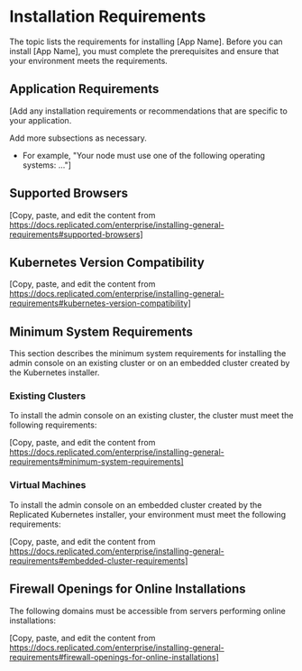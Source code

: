 # Installation Requirements

The topic lists the requirements for installing [App Name]. Before you can install [App Name], you must complete the prerequisites and ensure that your environment meets the requirements.

## Application Requirements

[Add any installation requirements or recommendations that are specific to your application.

Add more subsections as necessary.

* For example, "Your node must use one of the following operating systems: ..."]

## Supported Browsers

[Copy, paste, and edit the content from https://docs.replicated.com/enterprise/installing-general-requirements#supported-browsers]


## Kubernetes Version Compatibility

[Copy, paste, and edit the content from https://docs.replicated.com/enterprise/installing-general-requirements#kubernetes-version-compatibility]


## Minimum System Requirements

This section describes the minimum system requirements for installing the admin console on an existing cluster or on an embedded cluster created by the Kubernetes installer.

### Existing Clusters

To install the admin console on an existing cluster, the cluster must meet the following requirements:

[Copy, paste, and edit the content from https://docs.replicated.com/enterprise/installing-general-requirements#minimum-system-requirements]

### Virtual Machines

To install the admin console on an embedded cluster created by the Replicated Kubernetes installer, your environment must meet the following requirements:


[Copy, paste, and edit the content from https://docs.replicated.com/enterprise/installing-general-requirements#embedded-cluster-requirements]


## Firewall Openings for Online Installations

The following domains must be accessible from servers performing online installations:


[Copy, paste, and edit the content from https://docs.replicated.com/enterprise/installing-general-requirements#firewall-openings-for-online-installations]

